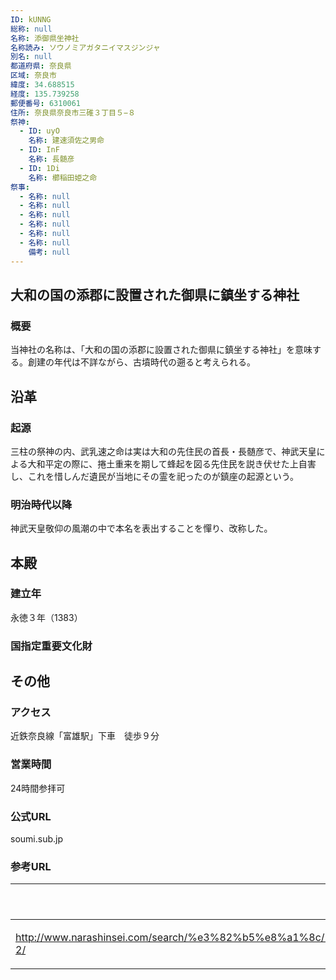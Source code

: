 ```yaml
---
ID: kUNNG
総称: null
名称: 添御県坐神社
名称読み: ソウノミアガタニイマスジンジャ
別名: null
都道府県: 奈良県
区域: 奈良市
緯度: 34.688515
経度: 135.739258
郵便番号: 6310061
住所: 奈良県奈良市三碓３丁目５−８
祭神:
  - ID: uyO
    名称: 建速須佐之男命
  - ID: InF
    名称: 長髄彦
  - ID: 1Di
    名称: 櫛稲田姫之命
祭事:
  - 名称: null
  - 名称: null
  - 名称: null
  - 名称: null
  - 名称: null
  - 名称: null
    備考: null
---
```


## 大和の国の添郡に設置された御県に鎮坐する神社

### 概要

当神社の名称は、「大和の国の添郡に設置された御県に鎮坐する神社」を意味する。創建の年代は不詳ながら、古墳時代の遡ると考えられる。

## 沿革

### 起源

三柱の祭神の内、武乳速之命は実は大和の先住民の首長・長髄彦で、神武天皇による大和平定の際に、捲土重来を期して蜂起を図る先住民を説き伏せた上自害し、これを惜しんだ遺民が当地にその霊を祀ったのが鎮座の起源という。

### 明治時代以降

神武天皇敬仰の風潮の中で本名を表出することを憚り、改称した。

## 本殿

### 建立年

永徳３年（1383）

### 国指定重要文化財

## その他

### アクセス

近鉄奈良線「富雄駅」下車　徒歩９分

### 営業時間

24時間参拝可

### 公式URL

soumi.sub.jp

### 参考URL

| URL                                                                                                            | 説明   |
| -------------------------------------------------------------------------------------------------------------- | ------ |
| http://www.narashinsei.com/search/%e3%82%b5%e8%a1%8c/%e6%b7%bb%e5%be%a1%e7%9c%8c%e5%9d%90%e7%a5%9e%e7%a4%be-2/ | 神社庁 |

